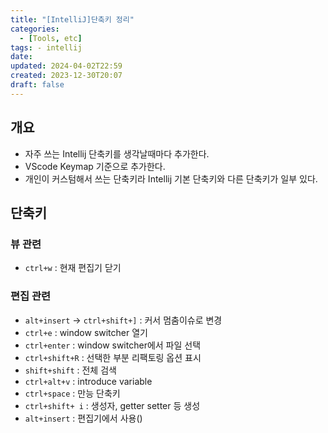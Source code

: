```yaml
---
title: "[IntelliJ]단축키 정리"
categories:
  - [Tools, etc]
tags: - intellij
date:
updated: 2024-04-02T22:59
created: 2023-12-30T20:07
draft: false
---
```


## 개요

- 자주 쓰는 Intellij 단축키를 생각날때마다 추가한다.
- VScode Keymap 기준으로 추가한다.
- 개인이 커스텀해서 쓰는 단축키라 Intellij 기본 단축키와 다른 단축키가 일부 있다.

## 단축키

### 뷰 관련

- `ctrl+w` : 현재 편집기 닫기

### 편집 관련

- `alt+insert` -> `ctrl+shift+]` : 커서 멈춤이슈로 변경
- `ctrl+e` : window switcher 열기
- `ctrl+enter` : window switcher에서 파일 선택
- `ctrl+shift+R` : 선택한 부분 리팩토링 옵션 표시
- `shift+shift` : 전체 검색
- `ctrl+alt+v` : introduce variable
- `ctrl+space` : 만능 단축키
- `ctrl+shift+ i` : 생성자, getter setter 등 생성
- `alt+insert` : 편집기에서 사용()
